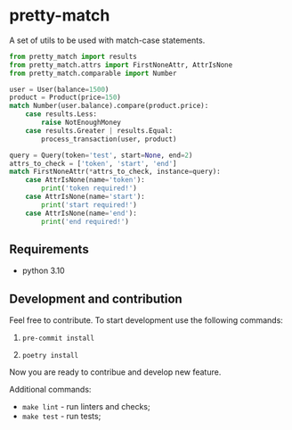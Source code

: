 # pretty-match
A set of utils to be used with match-case statements.

```python
from pretty_match import results
from pretty_match.attrs import FirstNoneAttr, AttrIsNone
from pretty_match.comparable import Number

user = User(balance=1500)
product = Product(price=150)
match Number(user.balance).compare(product.price):
    case results.Less:
        raise NotEnoughMoney
    case results.Greater | results.Equal:
        process_transaction(user, product)

query = Query(token='test', start=None, end=2)
attrs_to_check = ['token', 'start', 'end']
match FirstNoneAttr(*attrs_to_check, instance=query):
    case AttrIsNone(name='token'):
        print('token required!')
    case AttrIsNone(name='start'):
        print('start required!')
    case AttrIsNone(name='end'):
        print('end required!')
```

## Requirements
* python 3.10


## Development and contribution
Feel free to contribute.
To start development use the following commands:

1. `pre-commit install`

2. `poetry install`

Now you are ready to contribue and develop new feature.

Additional commands:

* `make lint` - run linters and checks;
* `make test` - run tests;